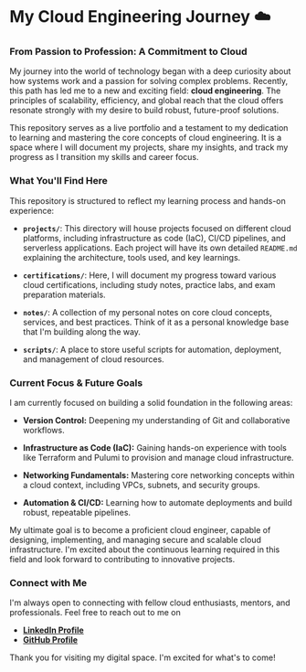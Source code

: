 # My Cloud Engineering Journey ☁️

### **From Passion to Profession: A Commitment to Cloud**

My journey into the world of technology began with a deep curiosity about how systems work and a passion for solving complex problems. Recently, this path has led me to a new and exciting field: **cloud engineering**. The principles of scalability, efficiency, and global reach that the cloud offers resonate strongly with my desire to build robust, future-proof solutions.

This repository serves as a live portfolio and a testament to my dedication to learning and mastering the core concepts of cloud engineering. It is a space where I will document my projects, share my insights, and track my progress as I transition my skills and career focus.

### **What You'll Find Here**

This repository is structured to reflect my learning process and hands-on experience:

* **`projects/`**: This directory will house projects focused on different cloud platforms, including infrastructure as code (IaC), CI/CD pipelines, and serverless applications. Each project will have its own detailed `README.md` explaining the architecture, tools used, and key learnings.

* **`certifications/`**: Here, I will document my progress toward various cloud certifications, including study notes, practice labs, and exam preparation materials.

* **`notes/`**: A collection of my personal notes on core cloud concepts, services, and best practices. Think of it as a personal knowledge base that I'm building along the way.

* **`scripts/`**: A place to store useful scripts for automation, deployment, and management of cloud resources.

### **Current Focus & Future Goals**

I am currently focused on building a solid foundation in the following areas:

* **Version Control:** Deepening my understanding of Git and collaborative workflows.

* **Infrastructure as Code (IaC):** Gaining hands-on experience with tools like Terraform and Pulumi to provision and manage cloud infrastructure.

* **Networking Fundamentals:** Mastering core networking concepts within a cloud context, including VPCs, subnets, and security groups.

* **Automation & CI/CD:** Learning how to automate deployments and build robust, repeatable pipelines.

My ultimate goal is to become a proficient cloud engineer, capable of designing, implementing, and managing secure and scalable cloud infrastructure. I'm excited about the continuous learning required in this field and look forward to contributing to innovative projects.

### **Connect with Me**

I'm always open to connecting with fellow cloud enthusiasts, mentors, and professionals. Feel free to reach out to me on 

* **[LinkedIn Profile](https://www.linkedin.com/in/dom-s-82400b165/)**
* **[GitHub Profile](https://github.com/drsunga)**

Thank you for visiting my digital space. I'm excited for what's to come!
